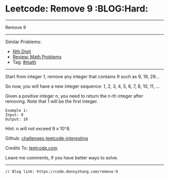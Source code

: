 # Leetcode: Remove 9     :BLOG:Hard:


---

Remove 9  

---

Similar Problems:  
-   [Nth Digit](https://code.dennyzhang.com/nth-digit)
-   [Review: Math Problems](https://code.dennyzhang.com/review-math)
-   Tag: [#math](https://code.dennyzhang.com/tag/math)

---

Start from integer 1, remove any integer that contains 9 such as 9, 19, 29&#x2026;  

So now, you will have a new integer sequence: 1, 2, 3, 4, 5, 6, 7, 8, 10, 11, &#x2026;  

Given a positive integer n, you need to return the n-th integer after removing. Note that 1 will be the first integer.  

    Example 1:
    Input: 9
    Output: 10

Hint: n will not exceed 9 x 10^8.  

Github: [challenges-leetcode-interesting](https://github.com/DennyZhang/challenges-leetcode-interesting/tree/master/remove-9)  

Credits To: [leetcode.com](https://leetcode.com/problems/remove-9/description/)  

Leave me comments, if you have better ways to solve.  

---

    // Blog link: https://code.dennyzhang.com/remove-9